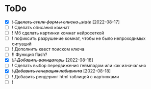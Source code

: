 # ToDo

* [X] ~~*! Сделать стили форм и списка _state*~~ [2022-08-17]
* [ ] ! Сделать описания комнат
* [ ] ! Мб сделать картинки комнат нейросеткой
* [ ] ! пофиксить разрушение комнат, чтобы не было непроходимых ситуаций
* [ ] ! Дополнить квест поиском ключа
* [ ] !! Функция flash?
* [X] ~~*!!! Добавить валидаторы*~~ [2022-08-18]
* [ ] ! Сделать выбор передвижения геймпадом или как изначально
* [X] ~~*! Добавить генерация лабиринта*~~ [2022-08-18]
* [ ] ! Добавить рендеринг html таблицей с картинками
* [ ] ! 